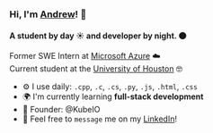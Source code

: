### Hi, I'm [Andrew](https://andrewdieu.netlify.app/)! 🤠

#### A student by day ☀️ and developer by night. 🌑

Former SWE Intern at [Microsoft Azure](https://azure.microsoft.com/en-us) ☁️<br>
Current student at the [University of Houston](https://www.uh.edu/) 🤓<br>

- ⚙️ I use daily: `.cpp`, `.c`, `.cs`, `.py`, `.js`, `.html`, `.css `
- 🌍 I'm currently learning **full-stack development**
- 🔨 Founder: @KubeIO
- 💬 Feel free to `message` me on my [LinkedIn](https://www.linkedin.com/in/andrewdieu/)!
